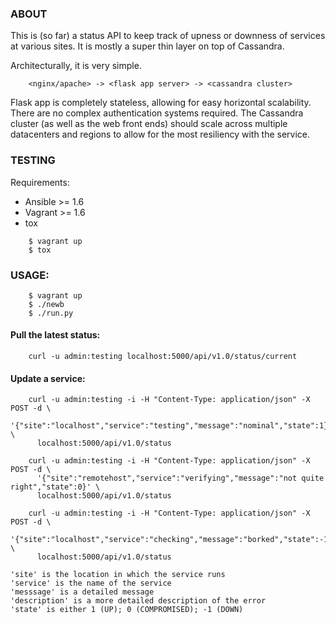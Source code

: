 ### ABOUT

  This is (so far) a status API to keep track of upness or downness of services
  at various sites.  It is mostly a super thin layer on top of Cassandra.

  Architecturally, it is very simple.

```
    <nginx/apache> -> <flask app server> -> <cassandra cluster>
```

  Flask app is completely stateless, allowing for easy horizontal scalability.
  There are no complex authentication systems required. The Cassandra cluster
  (as well as the web front ends) should scale across multiple datacenters
  and regions to allow for the most resiliency with the service.

### TESTING

Requirements:

* Ansible >= 1.6
* Vagrant >= 1.6
* tox

```
    $ vagrant up
    $ tox
```

### USAGE:

```
    $ vagrant up
    $ ./newb
    $ ./run.py
```

####  Pull the latest status:

```
    curl -u admin:testing localhost:5000/api/v1.0/status/current
```

####  Update a service:

```
    curl -u admin:testing -i -H "Content-Type: application/json" -X POST -d \
      '{"site":"localhost","service":"testing","message":"nominal","state":1}' \
      localhost:5000/api/v1.0/status
```

```
    curl -u admin:testing -i -H "Content-Type: application/json" -X POST -d \
      '{"site":"remotehost","service":"verifying","message":"not quite right","state":0}' \
      localhost:5000/api/v1.0/status
```

```
    curl -u admin:testing -i -H "Content-Type: application/json" -X POST -d \
      '{"site":"localhost","service":"checking","message":"borked","state":-1}' \
      localhost:5000/api/v1.0/status
```

    'site' is the location in which the service runs
    'service' is the name of the service
    'messsage' is a detailed message
    'description' is a more detailed description of the error
    'state' is either 1 (UP); 0 (COMPROMISED); -1 (DOWN)
